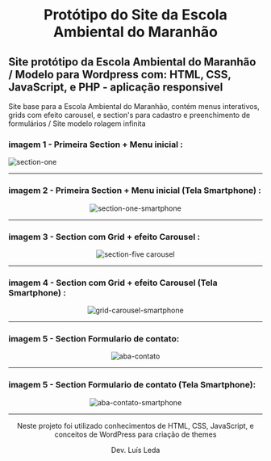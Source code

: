 <div align="center"><h1> Protótipo do Site da Escola Ambiental do Maranhão</h1> </div>

<h2> Site protótipo da Escola Ambiental do Maranhão / Modelo para Wordpress com: HTML, CSS, JavaScript, e PHP - aplicação responsivel </h2> 

<p> Site base para a Escola Ambiental do Maranhão, contém menus interativos, grids com efeito carousel, e section's para cadastro e preenchimento de formulários / Site modelo rolagem infinita </p>

<h3>imagem 1 - Primeira Section + Menu inicial : </h3>

![section-one](https://user-images.githubusercontent.com/81451242/143259459-57d532ee-9491-4e94-920a-36c56d63560d.png)

<hr>

<h3>imagem 2 - Primeira Section + Menu inicial (Tela Smartphone) : </h3>

<div align="center"

![section-one-smartphone](https://user-images.githubusercontent.com/81451242/143260710-f58bcd19-809a-449f-a209-d8279af7647f.png)

</div>

<hr>

<h3>imagem 3 - Section com Grid + efeito Carousel : </h3>

<div align="center"

![section-five carousel](https://user-images.githubusercontent.com/81451242/143261173-dcc5c126-cc71-4385-bd61-26d663c97ddd.png)

</div>

<hr>

<h3>imagem 4 - Section com Grid + efeito Carousel (Tela Smartphone) : </h3>

<div align="center"

![grid-carousel-smartphone](https://user-images.githubusercontent.com/81451242/143261711-bb43dab4-c54d-4ea1-9045-d65242d5926b.png)

</div>

<hr>

<h3>imagem 5 - Section Formulario de contato: </h3>

<div align="center"

![aba-contato](https://user-images.githubusercontent.com/81451242/143261884-0d0d923d-cd09-45f4-a0c1-38509622d8cf.png)

</div>

<hr>

<h3>imagem 5 - Section Formulario de contato (Tela Smartphone): </h3>

<div align="center"

![aba-contato-smartphone](https://user-images.githubusercontent.com/81451242/143262138-3d5a3cac-0c06-49a3-bb04-6f2539ace256.png)


</div>

<hr>

<div align="center"><p> Neste projeto foi utilizado conhecimentos de HTML, CSS, JavaScript, e conceitos de WordPress para criação de themes </p> </div>
<div align="center"><p> Dev. Luís Leda </p> </div>
